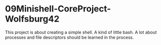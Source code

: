# 09Minishell-CoreProject-Wolfsburg42
This project is about creating a simple shell.
A kind of little bash. A lot about processes and file descriptors should be learned in the process.

